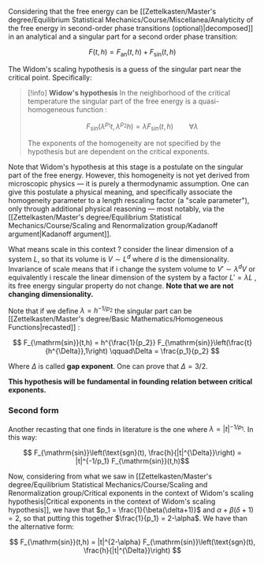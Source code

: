 Considering that the free energy can be [[Zettelkasten/Master's degree/Equilibrium Statistical Mechanics/Course/Miscellanea/Analyticity of the free energy in second-order phase transitions (optional)|decomposed]] in an analytical and a singular part for a second order phase transition:

$$F(t,h) = F_{\mathrm{an}}(t,h) + F_{\mathrm{sin}}(t,h)$$

The Widom's scaling hypothesis is a guess of the singular part near the critical point. Specifically:

>[!info] **Widow's hypothesis**
>In the neighborhood of the critical temperature the singular part of the free energy is a quasi-homogeneous function :
>
>$$   F_{\mathrm{sin}}(\lambda^{p_1} t, \lambda^{p_2} h) = \lambda F_{\mathrm{sin}}(t,h) \qquad  \forall \lambda$$
>
> The exponents of the homogeneity are not specified by the hypothesis but are dependent on the critical exponents.

Note that Widom's hypothesis at this stage is a postulate on the singular part of the free energy. 
However, this homogeneity is not yet derived from microscopic physics — it is purely a thermodynamic assumption.
One can give this postulate a physical meaning, and specifically associate the homogeneity parameter to a length rescaling factor (a "scale parameter"), only through additional physical reasoning — most notably, via the [[Zettelkasten/Master's degree/Equilibrium Statistical Mechanics/Course/Scaling and Renormalization group/Kadanoff argument|Kadanoff argument]].

What means scale in this context ? consider the linear dimension of a system $L$, so that its volume is $V \sim L^d$ where $d$ is the dimensionality. Invariance of scale means that if i change the system volume to $V' \sim \lambda^d V$ or equivalently i rescale the linear dimension of the system by a factor $L' = \lambda L$ , its free energy singular property do not change. **Note that we are not changing dimensionality.**

Note that if we define $\lambda = h^{-1/p_{2}}$ the singular part can be [[Zettelkasten/Master's degree/Basic Mathematics/Homogeneous Functions|recasted]] :

$$ F_{\mathrm{sin}}(t,h)  = h^{\frac{1}{p_2}} F_{\mathrm{sin}}\left(\frac{t}{h^{\Delta}},1\right) \qquad\Delta = \frac{p_1}{p_2}  $$

Where $\Delta$ is called **gap exponent**. One can prove that $\Delta = 3/2$.

**This hypothesis will be fundamental in founding relation between critical exponents.**

### Second form

Another recasting that one finds in literature is the one where $\lambda = |t|^{-1/p_1}$.
In this way:

$$   F_{\mathrm{sin}}\left(\text{sgn}(t), \frac{h}{|t|^{\Delta}}\right) = |t|^{-1/p_1} F_{\mathrm{sin}}(t,h)$$

Now, considering from what we saw in [[Zettelkasten/Master's degree/Equilibrium Statistical Mechanics/Course/Scaling and Renormalization group/Critical exponents in the context of Widom's scaling hypothesis|Critical exponents in the context of Widom's scaling hypothesis]], we have that $p_1 = \frac{1}{\beta(\delta+1)}$ and $\alpha + \beta(\delta+1) =2$, so that putting this together $\frac{1}{p_1} = 2-\alpha$.
We have than the alternative form:

$$ F_{\mathrm{sin}}(t,h) = |t|^{2-\alpha} F_{\mathrm{sin}}\left(\text{sgn}(t), \frac{h}{|t|^{\Delta}}\right)  $$
